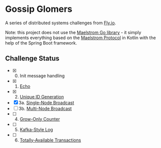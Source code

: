 # Gossip Glomers

A series of distributed systems challenges from [Fly.io](https://fly.io/dist-sys/).

Note: this project does not use the [Maelstrom Go library](https://pkg.go.dev/github.com/jepsen-io/maelstrom/demo/go) - it simply implements everything based on the [Maelstrom Protocol](https://github.com/jepsen-io/maelstrom/blob/main/doc/protocol.md) in Kotlin with the help of the Spring Boot framework.

## Challenge Status

- [x] 0. Init message handling
- [x] 1. [Echo](https://fly.io/dist-sys/1/)
- [x] 2. [Unique ID Generation](https://fly.io/dist-sys/2/)
- [x] 3a. [Single-Node Broadcast](https://fly.io/dist-sys/3a/)
- [ ] 3b. [Multi-Node Broadcast](https://fly.io/dist-sys/3b/)
- [ ] 4. [Grow-Only Counter](https://fly.io/dist-sys/4/)
- [ ] 5. [Kafka-Style Log](https://fly.io/dist-sys/5a/)
- [ ] 6. [Totally-Available Transactions](https://fly.io/dist-sys/6a/)
